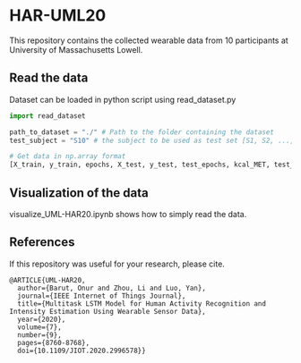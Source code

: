 # HAR-UML20

This repository contains the collected wearable data from 10 participants at University of Massachusetts Lowell. 

## Read the data
Dataset can be loaded in python script using read_dataset.py

```python
import read_dataset

path_to_dataset = "./" # Path to the folder containing the dataset
test_subject = "S10" # the subject to be used as test set [S1, S2, ..., S10]

# Get data in np.array format
[X_train, y_train, epochs, X_test, y_test, test_epochs, kcal_MET, test_kcal_MET] = read_dataset.main(path_to_dataset, test=test_subject)

```

## Visualization of the data
visualize_UML-HAR20.ipynb shows how to simply read the data.

## References

If this repository was useful for your research, please cite.

```
@ARTICLE{UML-HAR20,
  author={Barut, Onur and Zhou, Li and Luo, Yan},
  journal={IEEE Internet of Things Journal}, 
  title={Multitask LSTM Model for Human Activity Recognition and Intensity Estimation Using Wearable Sensor Data}, 
  year={2020},
  volume={7},
  number={9},
  pages={8760-8768},
  doi={10.1109/JIOT.2020.2996578}}
```
